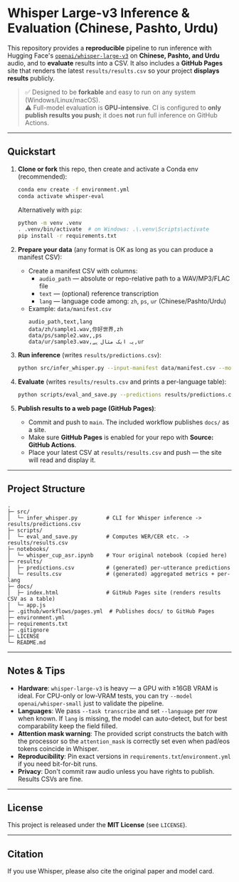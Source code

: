 # Whisper Large-v3 Inference & Evaluation (Chinese, Pashto, Urdu)

This repository provides a **reproducible** pipeline to run inference with Hugging Face's
[`openai/whisper-large-v3`](https://huggingface.co/openai/whisper-large-v3) on **Chinese, Pashto, and Urdu**
audio, and to **evaluate** results into a CSV. It also includes a **GitHub Pages** site that renders the
latest `results/results.csv` so your project **displays results** publicly.

> ✅ Designed to be **forkable** and easy to run on any system (Windows/Linux/macOS).  
> ⚠️ Full-model evaluation is **GPU-intensive**. CI is configured to **only publish results you push**; it does **not**
run full inference on GitHub Actions.

---

## Quickstart

1. **Clone or fork** this repo, then create and activate a Conda env (recommended):
   ```bash
   conda env create -f environment.yml
   conda activate whisper-eval
   ```

   Alternatively with `pip`:
   ```bash
   python -m venv .venv
   . .venv/bin/activate  # on Windows: .\.venv\Scripts\activate
   pip install -r requirements.txt
   ```

2. **Prepare your data** (any format is OK as long as you can produce a manifest CSV):
   - Create a manifest CSV with columns:
     - `audio_path` — absolute or repo-relative path to a WAV/MP3/FLAC file
     - `text` — (optional) reference transcription
     - `lang` — language code among: `zh`, `ps`, `ur` (Chinese/Pashto/Urdu)
   - Example: `data/manifest.csv`
     ```csv
     audio_path,text,lang
     data/zh/sample1.wav,你好世界,zh
     data/ps/sample2.wav,,ps
     data/ur/sample3.wav,یہ ایک مثال ہے,ur
     ```

3. **Run inference** (writes `results/predictions.csv`):
   ```bash
   python src/infer_whisper.py --input-manifest data/manifest.csv --model openai/whisper-large-v3 --device auto
   ```

4. **Evaluate** (writes `results/results.csv` and prints a per-language table):
   ```bash
   python scripts/eval_and_save.py --predictions results/predictions.csv --out-csv results/results.csv
   ```

5. **Publish results to a web page (GitHub Pages)**:
   - Commit and push to `main`. The included workflow publishes `docs/` as a site.
   - Make sure **GitHub Pages** is enabled for your repo with **Source: GitHub Actions**.
   - Place your latest CSV at `results/results.csv` and push — the site will read and display it.

---

## Project Structure

```
.
├─ src/
│  └─ infer_whisper.py         # CLI for Whisper inference -> results/predictions.csv
├─ scripts/
│  └─ eval_and_save.py         # Computes WER/CER etc. -> results/results.csv
├─ notebooks/
│  └─ whisper_cup_asr.ipynb    # Your original notebook (copied here)
├─ results/
│  ├─ predictions.csv          # (generated) per-utterance predictions
│  └─ results.csv              # (generated) aggregated metrics + per-lang
├─ docs/
│  ├─ index.html               # GitHub Pages site (renders results CSV as a table)
│  └─ app.js
├─ .github/workflows/pages.yml  # Publishes docs/ to GitHub Pages
├─ environment.yml
├─ requirements.txt
├─ .gitignore
├─ LICENSE
└─ README.md
```

---

## Notes & Tips

- **Hardware**: `whisper-large-v3` is heavy — a GPU with ≥16GB VRAM is ideal. For CPU-only or low-VRAM tests,
  you can try `--model openai/whisper-small` just to validate the pipeline.
- **Languages**: We pass `--task transcribe` and set `--language` per row when known. If `lang` is missing, the model
  can auto-detect, but for best comparability keep the field filled.
- **Attention mask warning**: The provided script constructs the batch with the processor so the
  `attention_mask` is correctly set even when pad/eos tokens coincide in Whisper.
- **Reproducibility**: Pin exact versions in `requirements.txt`/`environment.yml` if you need bit-for-bit runs.
- **Privacy**: Don't commit raw audio unless you have rights to publish. Results CSVs are fine.

---

## License

This project is released under the **MIT License** (see `LICENSE`).

---

## Citation

If you use Whisper, please also cite the original paper and model card.
